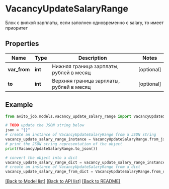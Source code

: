 # VacancyUpdateSalaryRange

Блок с вилкой зарплаты, если заполнен одновременно с salary, то имеет приоритет

## Properties

Name | Type | Description | Notes
------------ | ------------- | ------------- | -------------
**var_from** | **int** | Нижняя граница зарплаты, рублей в месяц | [optional] 
**to** | **int** | Верхняя граница зарплаты, рублей в месяц | [optional] 

## Example

```python
from avito_job.models.vacancy_update_salary_range import VacancyUpdateSalaryRange

# TODO update the JSON string below
json = "{}"
# create an instance of VacancyUpdateSalaryRange from a JSON string
vacancy_update_salary_range_instance = VacancyUpdateSalaryRange.from_json(json)
# print the JSON string representation of the object
print(VacancyUpdateSalaryRange.to_json())

# convert the object into a dict
vacancy_update_salary_range_dict = vacancy_update_salary_range_instance.to_dict()
# create an instance of VacancyUpdateSalaryRange from a dict
vacancy_update_salary_range_from_dict = VacancyUpdateSalaryRange.from_dict(vacancy_update_salary_range_dict)
```
[[Back to Model list]](../README.md#documentation-for-models) [[Back to API list]](../README.md#documentation-for-api-endpoints) [[Back to README]](../README.md)


